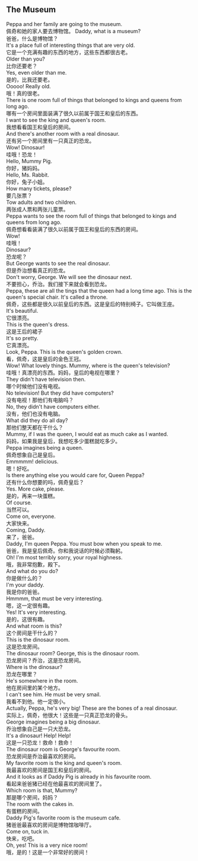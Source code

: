 ## The Museum

Peppa and her family are going to the museum.\
佩奇和她的家人要去博物馆。
Daddy, what is a museum?\
爸爸，什么是博物馆？\
It's a place full of interesting things that are very old.\
它是一个充满有趣的东西的地方，这些东西都很古老。\
Older than you?\
比你还要老？\
Yes, even older than me.\
是的，比我还要老。\
Ooooo! Really old.\
哦！真的很老。\
There is one room full of things that belonged to kings and queens from long ago.\
哪有一个房间里面装满了很久以前属于国王和皇后的东西。\
I want to see the king and queen's room.\
我想看看国王和皇后的房间。\
And there's another room with a real dinosaur.\
还有另一个房间里有一只真正的恐龙。\
Wow! Dinosaur!\
哇哦！恐龙！\
Hello, Mummy Pig.\
你好，猪妈妈。\
Hello, Ms. Rabbit.\
你好，兔子小姐。\
How many tickets, please?\
要几张票？\
Tow adults and two children.\
两张成人票和两张儿童票。\
Peppa wants to see the room full of things that belonged to kings and queens from long ago.\
佩奇想看看装满了很久以前属于国王和皇后的东西的房间。\
Wow!\
哇哦！\
Dinosaur?\
恐龙呢？\
But George wants to see the real dinosaur.\
但是乔治想看真正的恐龙。\
Don't worry, George. We will see the dinosaur next.\
不要担心，乔治。我们接下来就会看到恐龙。\
Peppa, these are all the tings that the queen had a long time ago. This is the queen's special chair. It's called a throne.\
佩奇，这些都是很久以前皇后的东西。这是皇后的特别椅子。它叫做王座。\
It's beautiful.\
它很漂亮。\
This is the queen's dress.\
这是王后的裙子\
It's so pretty.\
它真漂亮。\
Look, Peppa. This is the queen's golden crown.\
看，佩奇，这是皇后的金色王冠。\
Wow! What lovely things. Mummy, where is the queen's television?\
哇哦！真漂亮的东西。妈妈，皇后的电视在哪里？\
They didn't have television then.\
哪个时候他们没有电视。\
No television! But they did have computers?\
没有电视！那他们有电脑吗？\
No, they didn't have computers either.\
没有，他们也没有电脑。\
What did they do all day?\
那他们整天都在干什么？\
Mummy, if I was the queen, I would eat as much cake as I wanted.\
妈妈，如果我是皇后，我想吃多少蛋糕就吃多少。\
Peppa imagines being a queen.\
佩奇想象自己是皇后。\
Emmmmm! delicious.\
嗯！好吃。\
Is there anything else you would care for, Queen Peppa?\
还有什么你想要的吗，佩奇皇后？\
Yes. More cake, please.\
是的，再来一块蛋糕。\
Of course.\
当然可以。\
Come on, everyone.\
大家快来。\
Coming, Daddy.\
来了，爸爸。\
Daddy, I'm queen Peppa. You must bow when you speak to me.\
爸爸，我是皇后佩奇。你和我说话的时候必须鞠躬。\
Oh! I'm most terribly sorry, your royal highness.\
哦，我非常抱歉，殿下。\
And what do you do?\
你是做什么的？\
I'm your daddy.\
我是你的爸爸。\
Hmmmm, that must be very interesting.\
嗯，这一定很有趣。\
Yes! It's very interesting.\
是的，这很有趣。\
And what room is this?\
这个房间是干什么的？\
This is the dinosaur room.\
这是恐龙房间。\
The dinosaur room? George, this is the dinosaur room.\
恐龙房间？乔治，这是恐龙房间。\
Where is the dinosaur?\
恐龙在哪里？\
He's somewhere in the room.\
他在房间里的某个地方。\
I can't see him. He must be very smail.\
我看不到他。他一定很小。\
Actually, Peppa, he's very big! These are the bones of a real dinosaur.\
实际上，佩奇，他很大！这些是一只真正恐龙的骨头。\
George imagines being a big dinosaur.\
乔治想象自己是一只大恐龙。\
It's a dinosaur! Help! Help!\
这是一只恐龙！救命！救命！\
The dinosaur room is George's favourite room.\
恐龙房间是乔治最喜欢的房间。\
My favorite room is the king and queen's room.\
我最喜欢的房间是国王和皇后的房间。\
And it looks as if Daddy Pig is already in his favourite room.\
看起来爸爸猪已经在他最喜欢的房间里了。\
Which room is that, Mummy?\
那是哪个房间，妈妈？\
The room with the cakes in.\
有蛋糕的房间。\
Daddy Pig's favorite room is the museum cafe.\
猪爸爸最喜欢的房间是博物馆咖啡厅。\
Come on, tuck in.\
快来，吃吧。\
Oh, yes! This is a very nice room!\
哦，是的！这是一个非常好的房间！